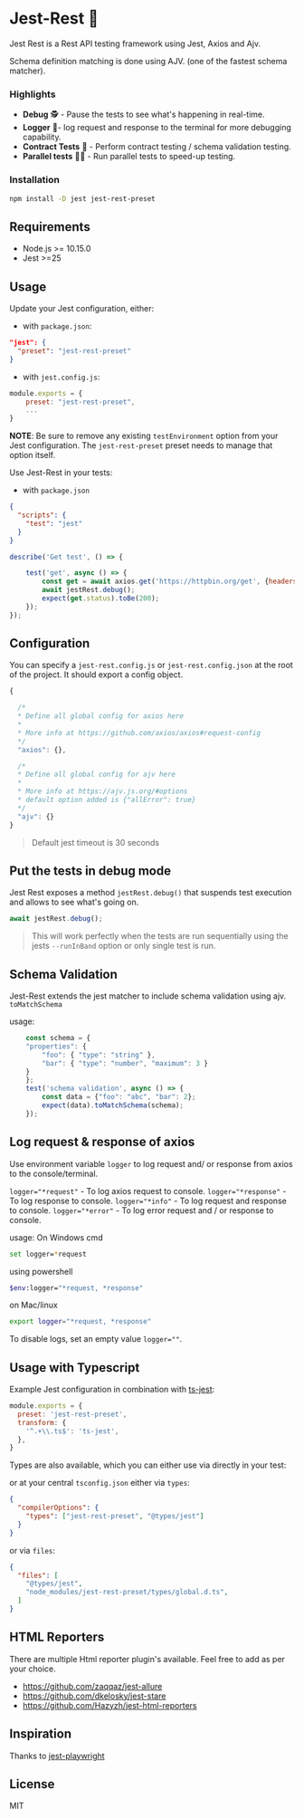 # Jest-Rest 🎪
Jest Rest is a Rest API testing framework using Jest, Axios and Ajv.

Schema definition matching is done using AJV. (one of the fastest schema matcher).

### Highlights
- **Debug** 🕵️  - Pause the tests to see what's happening in real-time.
- **Logger** 📝- log request and response to the terminal for more debugging capability. 
- **Contract Tests** 🤝 - Perform contract testing / schema validation testing.
- **Parallel tests** 🧪🧪 - Run parallel tests to speed-up testing.

<!-- [![Coverage Status](https://coveralls.io/repos/github/rupeshmore/jest-rest/badge.svg?branch=master)](https://coveralls.io/github/rupeshmore/jest-rest?branch=master) -->


### Installation
```bash
npm install -D jest jest-rest-preset
```

## Requirements

- Node.js >= 10.15.0
- Jest >=25

## Usage

Update your Jest configuration, either:

- with `package.json`:

```json
"jest": {
  "preset": "jest-rest-preset"
}
```

- with `jest.config.js`:

```javascript
module.exports = {
    preset: "jest-rest-preset",
    ...
}
```

**NOTE**: Be sure to remove any existing `testEnvironment` option from your Jest configuration. The `jest-rest-preset` preset needs to manage that option itself.

Use Jest-Rest in your tests:

- with `package.json`

```json
{
  "scripts": {
    "test": "jest"
  }
}
```

```js
describe('Get test', () => {

    test('get', async () => {
        const get = await axios.get('https://httpbin.org/get', {headers: {token: "sometoken"}});
        await jestRest.debug();
        expect(get.status).toBe(200);
    });
});
```

## Configuration

You can specify a `jest-rest.config.js` or `jest-rest.config.json` at the root of the project. It should export a config object.

```javascript
{

  /*
  * Define all global config for axios here
  * 
  * More info at https://github.com/axios/axios#request-config
  */
  "axios": {},

  /*
  * Define all global config for ajv here
  * 
  * More info at https://ajv.js.org/#options
  * default option added is {"allError": true}
  */
  "ajv": {}
}
```


> Default jest timeout is 30 seconds

## Put the tests in debug mode

Jest Rest exposes a method `jestRest.debug()` that suspends test execution and allows to see what's going on.

```javascript
await jestRest.debug();
```

> This will work perfectly when the tests are run sequentially using the jests `--runInBand` option or only single test is run.

## Schema Validation

Jest-Rest extends the jest matcher to include schema validation using ajv.
`toMatchSchema`

usage:
```javascript
    const schema = {
    "properties": {
        "foo": { "type": "string" },
        "bar": { "type": "number", "maximum": 3 }
    }
    };
    test('schema validation', async () => {
        const data = {"foo": "abc", "bar": 2};
        expect(data).toMatchSchema(schema);
    });
```

## Log request & response of axios

Use environment variable `logger` to log request and/ or response from axios to the console/terminal.

`logger="*request"` - To log axios request to console.
`logger="*response"` - To log response to console.
`logger="*info"` - To log request and response to console.
`logger="*error"` - To log error request and / or response to console.


usage:
On Windows cmd
```sh
set logger=*request
```

using powershell
```sh
$env:logger="*request, *response"
```
on Mac/linux
```sh
export logger="*request, *response"
```

To disable logs, set an empty value `logger=""`.

## Usage with Typescript

Example Jest configuration in combination with [ts-jest](https://github.com/kulshekhar/ts-jest):

```javascript
module.exports = {
  preset: 'jest-rest-preset',
  transform: {
    '^.+\\.ts$': 'ts-jest',
  },
}
```

Types are also available, which you can either use via directly in your test:


or at your central `tsconfig.json` either via `types`:
```json
{
  "compilerOptions": {
    "types": ["jest-rest-preset", "@types/jest"]
  }
}
```

 or via `files`:

```json
{
  "files": [
    "@types/jest",
    "node_modules/jest-rest-preset/types/global.d.ts",
  ]
}
```
## HTML Reporters

There are multiple Html reporter plugin's available. Feel free to add as per your choice.
- https://github.com/zaqqaz/jest-allure
- https://github.com/dkelosky/jest-stare
- https://github.com/Hazyzh/jest-html-reporters


## Inspiration

Thanks to [jest-playwright](https://github.com/playwright-community/jest-playwright)

## License

MIT